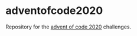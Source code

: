 # adventofcode2020

Repository for the [advent of code 2020](http://adventofcode.com/2019) challenges.
